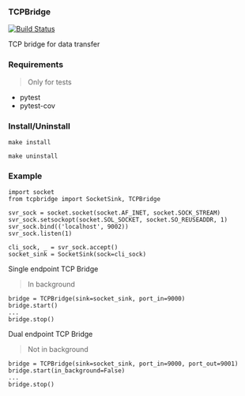 ### TCPBridge

[![Build Status](https://semaphoreci.com/api/v1/projects/be1ed091-9d94-49d5-8391-781d1f1d76b8/1282662/shields_badge.svg)](https://semaphoreci.com/emlidltd/tcp-bridge)

TCP bridge for data transfer

### Requirements

> Only for tests

* pytest
* pytest-cov

### Install/Uninstall

`make install`

`make uninstall`

### Example

```
import socket
from tcpbridge import SocketSink, TCPBridge

svr_sock = socket.socket(socket.AF_INET, socket.SOCK_STREAM)
svr_sock.setsockopt(socket.SOL_SOCKET, socket.SO_REUSEADDR, 1)
svr_sock.bind(('localhost', 9002))
svr_sock.listen(1)

cli_sock, _ = svr_sock.accept()
socket_sink = SocketSink(sock=cli_sock)
```

Single endpoint TCP Bridge  

> In background

```
bridge = TCPBridge(sink=socket_sink, port_in=9000)
bridge.start()
...
bridge.stop()
```

Dual endpoint TCP Bridge 

> Not in background

```
bridge = TCPBridge(sink=socket_sink, port_in=9000, port_out=9001)
bridge.start(in_background=False)
...
bridge.stop()
```

